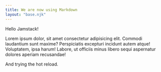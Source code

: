 ```yaml
---
title: We are now using Markdown
layout: "base.njk"
---
```


Hello Jamstack!

Lorem ipsum dolor, sit amet consectetur adipisicing elit. Commodi laudantium sunt maxime? Perspiciatis excepturi incidunt autem atque! Voluptatem, ipsa harum! Labore, ut officiis minus libero sequi aspernatur dolores aperiam recusandae!

And trying the hot reload.
